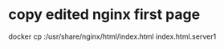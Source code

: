 # copy edited nginx first page
docker cp <containerId>:/usr/share/nginx/html/index.html index.html.server1  
